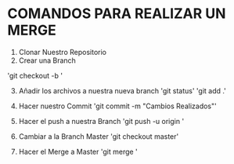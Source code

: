 # COMANDOS PARA REALIZAR UN MERGE

1. Clonar Nuestro Repositorio
2. Crear una Branch 

'git checkout -b <nombrebranch>'

3. Añadir los archivos a nuestra nueva branch
'git status'
'git add .'

4. Hacer nuestro Commit
'git commit -m "Cambios Realizados"'

5. Hacer el push a nuestra Branch
'git push -u origin <nombrebranch>'
  
6. Cambiar a la Branch Master
'git checkout master'

7. Hacer el Merge a Master
'git merge <nombrebranch>'
